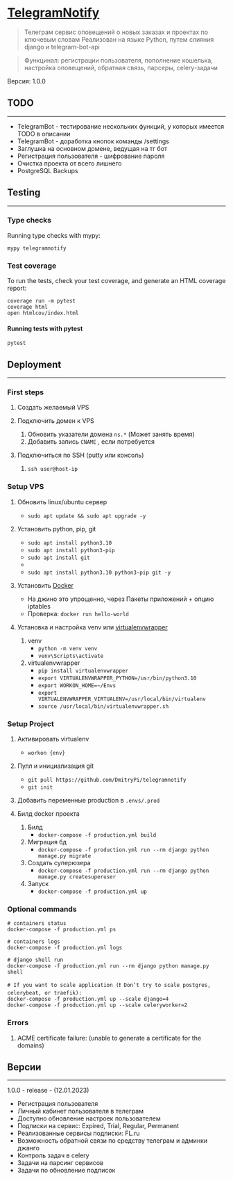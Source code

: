 # [TelegramNotify](https://telegramnotify.ru/)

> Телеграм сервис оповещений о новых заказах и проектах по ключевым словам
> Реализован на языке Python, путем слияния django и telegram-bot-api

> Функцинал: регистрации пользователя, пополнение кошелька, настройка оповещений, обратная связь, парсеры, celery-задачи

Версия: 1.0.0

## TODO
---------------

- TelegramBot - тестирование нескольких функций, у которых имеется TODO в описании
- TelegramBot - доработка кнопок команды /settings
- Заглушка на основном домене, ведущая на тг бот
- Регистрация пользователя - шифрование пароля
- Очистка проекта от всего лишнего
- PostgreSQL Backups

## Testing
---------------
### Type checks

Running type checks with mypy:

    mypy telegramnotify

### Test coverage

To run the tests, check your test coverage, and generate an HTML coverage report:

    coverage run -m pytest
    coverage html
    open htmlcov/index.html

#### Running tests with pytest

    pytest

## Deployment
---------------
### First steps
1. Создать желаемый VPS

2. Подключить домен к VPS
    1. Обновить указатели домена `ns.*` (Может занять время)
    2. Добавить запись `CNAME` , если потребуется

3. Подключиться по SSH (putty или консоль)
    1. `ssh user@host-ip`

### Setup VPS
1. Обновить linux/ubuntu сервер
    - `sudo apt update && sudo apt upgrade -y`

2. Установить python, pip, git
    - `sudo apt install python3.10`
    - `sudo apt install python3-pip`
    - `sudo apt install git`
    -
    - `sudo apt install python3.10 python3-pip git -y`

3. Установить [Docker](https://docs.docker.com/engine/install/ubuntu/)
    - На джино это упрощенно, через Пакеты приложений + опцию iptables
    - Проверка: `docker run hello-world`

4. Установка и настройка venv или [virtualenvwrapper](https://virtualenvwrapper.readthedocs.io/en/latest/)

    1. venv
        - `python -m venv venv`
        - `venv\Scripts\activate`
    2. virtualenvwrapper
        - `pip install virtualenvwrapper`
        - `export VIRTUALENVWRAPPER_PYTHON=/usr/bin/python3.10`
        - `export WORKON_HOME=~/Envs`
        - `export VIRTUALENVWRAPPER_VIRTUALENV=/usr/local/bin/virtualenv`
        - `source /usr/local/bin/virtualenvwrapper.sh`

### Setup Project

1. Активировать virtualenv
    - `workon {env}`

2. Пулл и инициализация git
    - `git pull https://github.com/DmitryPi/telegramnotify`
    - `git init`

3. Добавить переменные production в `.envs/.prod`

4. Билд docker проекта
    1. Билд
        - `docker-compose -f production.yml build`
    2. Миграция бд
        - `docker-compose -f production.yml run --rm django python manage.py migrate`
    3. Создать суперюзера
        - `docker-compose -f production.yml run --rm django python manage.py createsuperuser`
    4. Запуск
        - `docker-compose -f production.yml up`

### Optional commands
    # containers status
    docker-compose -f production.yml ps

    # containers logs
    docker-compose -f production.yml logs

    # django shell run
    docker-compose -f production.yml run --rm django python manage.py shell

    # If you want to scale application (❗ Don’t try to scale postgres, celerybeat, or traefik):
    docker-compose -f production.yml up --scale django=4
    docker-compose -f production.yml up --scale celeryworker=2

### Errors
1. ACME certificate failure: (unable to generate a certificate for the domains)


## Версии
---------------

1.0.0 - release - (12.01.2023)
- Регистрация пользователя
- Личный кабинет пользователя в телеграм
- Доступно обновление настроек пользователем
- Подписки на сервис: Expired, Trial, Regular, Permanent
- Реализованные сервисы подписки: FL.ru
- Возможность обратной связи по средству телеграм и админки джанго
- Контроль задач в celery
- Задачи на парсинг сервисов
- Задачи по обновление подписок
